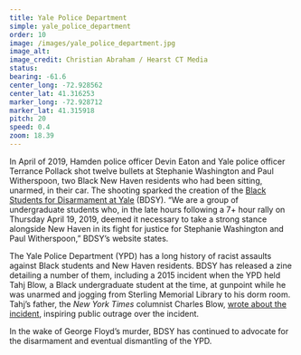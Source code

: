 ```yaml
---
title: Yale Police Department
simple: yale_police_department
order: 10
image: /images/yale_police_department.jpg
image_alt:
image_credit: Christian Abraham / Hearst CT Media
status:
bearing: -61.6
center_long: -72.928562
center_lat: 41.316253
marker_long: -72.928712
marker_lat: 41.315918
pitch: 20
speed: 0.4
zoom: 18.39
---
```


In April of 2019, Hamden police officer Devin Eaton and Yale police officer Terrance Pollack shot twelve bullets at Stephanie Washington and Paul Witherspoon, two Black New Haven residents who had been sitting, unarmed, in their car. The shooting sparked the creation of the [Black Students for Disarmament at Yale](https://www.defundypd.com) (BDSY). “We are a group of undergraduate students who, in the late hours following a 7+ hour rally on Thursday April 19, 2019, deemed it necessary to take a strong stance alongside New Haven in its fight for justice for Stephanie Washington and Paul Witherspoon,” BDSY’s website states. 

The Yale Police Department (YPD) has a long history of racist assaults against Black students and New Haven residents. BDSY has released a zine detailing a number of them, including a 2015 incident when the YPD held Tahj Blow, a Black undergraduate student at the time, at gunpoint while he was unarmed and jogging from Sterling Memorial Library to his dorm room. Tahj’s father, the *New York Times* columnist Charles Blow, [wrote about the incident](https://www.nytimes.com/2015/01/26/opinion/charles-blow-at-yale-the-police-detained-my-son.html), inspiring public outrage over the incident.

In the wake of George Floyd’s murder, BDSY has continued to advocate for the disarmament and eventual dismantling of the YPD.
